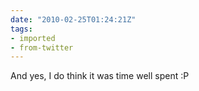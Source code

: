 ```yaml
---
date: "2010-02-25T01:24:21Z"
tags:
- imported
- from-twitter
---
```

And yes, I do think it was time well spent :P
